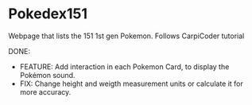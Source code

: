 # Pokedex151
Webpage that lists the 151 1st gen Pokemon. Follows CarpiCoder tutorial

DONE: 
  - FEATURE: Add interaction in each Pokemon Card, to display the Pokémon sound.
  - FIX: Change height and weigth measurement units or calculate it for more accuracy.
